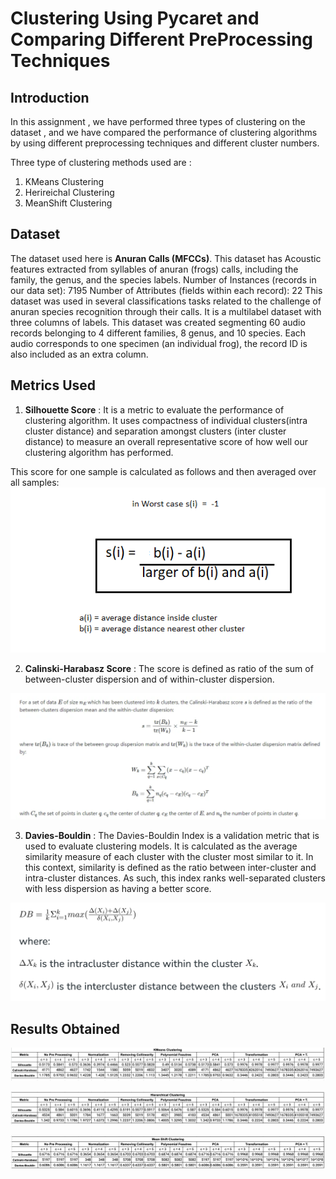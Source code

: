 # Clustering Using Pycaret and Comparing Different PreProcessing Techniques

## Introduction

In this assignment , we have performed three types of clustering on the dataset , and we have compared the performance of clustering algorithms by using different preprocessing techniques and different cluster numbers.

Three type of clustering methods used are :
1. KMeans Clustering
2. Herireichal Clustering
3. MeanShift Clustering


## Dataset

The dataset used here is **Anuran Calls (MFCCs)**. 
This dataset has Acoustic features extracted from syllables of anuran (frogs) calls, including the family, the genus, and the species labels. 
Number of Instances (records in our data set): 7195
Number of Attributes (fields within each record): 22
This dataset was used in several classifications tasks related to the challenge of anuran species recognition through their calls. It is a multilabel dataset with three columns of labels. This dataset was created segmenting 60 audio records belonging to 4 different families, 8 genus, and 10 species. Each audio corresponds to one specimen (an individual frog), the record ID is also included as an extra column.


## Metrics Used

1. **Silhouette Score** : It is a metric to evaluate the performance of clustering algorithm. It uses compactness of individual clusters(intra cluster distance) and separation amongst clusters (inter cluster distance) to measure an overall representative score of how well our clustering algorithm has performed.

This score for one sample is calculated as follows and then averaged over all samples: 
![](https://github.com/maheshmani13/Clustering-Comparison/blob/main/Metric%20Formulas/sillhoutte.png)

2. **Calinski-Harabasz Score** : The score is defined as ratio of the sum of between-cluster dispersion and of within-cluster dispersion.

![](https://github.com/maheshmani13/Clustering-Comparison/blob/main/Metric%20Formulas/Calinski.png)

3. **Davies-Bouldin** : The Davies-Bouldin Index is a validation metric that is used to evaluate clustering models. It is calculated as the average similarity measure of each cluster with the cluster most similar to it. In this context, similarity is defined as the ratio between inter-cluster and intra-cluster distances. As such, this index ranks well-separated clusters with less dispersion as having a better score.

![](https://github.com/maheshmani13/Clustering-Comparison/blob/main/Metric%20Formulas/Davies-Bouldin.png)


## Results Obtained

![](https://github.com/maheshmani13/Clustering-Comparison/blob/main/Results/Kmeans.png)

![](https://github.com/maheshmani13/Clustering-Comparison/blob/main/Results/Hierarchical.png)

![](https://github.com/maheshmani13/Clustering-Comparison/blob/main/Results/Mean%20Shift.png)
